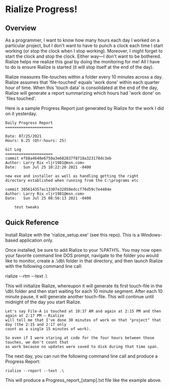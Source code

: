 # Rialize Progress!

## Overview
As a programmer, I want to know how many hours each day I worked on a particular project, but I don't want to have to punch a clock each time I start working (or stop the clock when I stop working). Moreover, I might forget to start the clock and stop the clock. Either way—I don't want to be bothered. Rialize helps me realize this goal by doing the monitoring for me! All I have to do is ensure Rialize is started (it will stop itself at the end of the day).

Rialize measures file-touches within a folder every 10 minutes across a day. Rialize assumes that 'file-touched' equals 'work done' within each quarter hour of time. When this 'touch data' is consolidated at the end of the day, Rialize will generate a report summarizing which hours had 'work done' on `files touched'.

Here is a sample Progress Report just generated by Rialize for the work I did on it yesterday.

    Daily Progress Report
    =====================
    
    Date: 07/25/2021
    Hours: 6.25 (Qtr-hours: 25)
    
    Git Log
    =====================
    commit efb8a4648e6750a3e682837f8718a323178dc3eb
    Author: Larry Rix <ljr1981@msn.com>
    Date:   Sun Jul 25 10:22:20 2021 -0400
    
    new exe and installer as well as handling getting the right
    directory established when running from the C:\programs etc

    commit 305614357ac13307e32858edccf76d59c7e4404e
    Author: Larry Rix <ljr1981@msn.com>
    Date:   Sun Jul 25 08:56:13 2021 -0400
    
        test tweaks

## Quick Reference
Install Rialize with the 'rialize_setup.exe' (see this repo). This is a Windows-based application only.

Once installed, be sure to add Rialize to your %PATH%. You may now open your favorite command line DOS prompt, navigate to the folder you would like to monitor, create a .\db\ folder in that directory, and then launch Rialize with the following command line call:

   rialize --rtm --text .\

This will initialize Rialize, whereupon it will generate its first touch-file in the \db\ folder and then start waiting for each 10 minute segment. After each 10 minute pause, it will generate another touch-file. This will continue until midnight of the day you start Rialize.

    Let's say File-A is touched at 10:37 AM and again at 2:15 PM and then again at 2:17 PM — Rialize 
    will tell me that I've done 30 minutes of work on that "project" that day (the 2:15 and 2:17 only 
    count as a single 15 minutes of work).
    
    So even if I were staring at code for the four hours between those touches, we don't count that 
    as work because no updates were saved to disk during that time span.

The next day, you can run the following command line call and produce a Progress Report:

    rialize --report --text .\

This will produce a Progress_report_[stamp].txt file like the example above.
